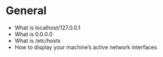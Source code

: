 # General
* What is localhost/127.0.0.1
* What is 0.0.0.0
* What is /etc/hosts
* How to display your machine’s active network interfaces
